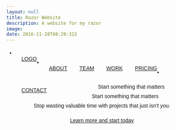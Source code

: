 ```yaml
---
layout: null
title: Razor Website
description: A website for my razor
image: 
date: 2016-11-28T08:29:31S 
---
```

<!DOCTYPE html>
<html>
<title>W3.CSS Template</title>
<meta name="viewport" content="width=device-width, initial-scale=1">
<link rel="stylesheet" href="http://www.w3schools.com/lib/w3.css">
<link rel="stylesheet" href="https://fonts.googleapis.com/css?family=Raleway">
<link rel="stylesheet" href="https://cdnjs.cloudflare.com/ajax/libs/font-awesome/4.7.0/css/font-awesome.min.css">
<style>
body,h1,h2,h3,h4,h5,h6 {font-family: "Raleway", sans-serif}
body, html {
    height: 100%;
    line-height: 1.8;
}
/* Full height image header */
.bgimg-1 {
    background-position: center;
    background-size: cover;
    background-image: url("/w3images/mac.jpg");
    min-height: 100%;
}
.w3-navbar li a {
    padding: 16px;
    float: left;
}
</style>
<body>

<!-- Navbar (sit on top) -->
<div class="w3-top">
  <ul class="w3-navbar w3-white w3-card-2" id="myNavbar">
    <li>
      <a href="#home" class="w3-wide">LOGO</a>
    </li>
    <!-- Right-sided navbar links -->
    <li class="w3-right w3-hide-small">
      <a href="#about">ABOUT</a>
      <a href="#team"><i class="fa fa-user"></i> TEAM</a>
      <a href="#work"><i class="fa fa-th"></i> WORK</a>
      <a href="#pricing"><i class="fa fa-usd"></i> PRICING</a>
      <a href="#contact"><i class="fa fa-envelope"></i> CONTACT</a>
    </li>
    <!-- Hide right-floated links on small screens and replace them with a menu icon -->
    <li>
      <a href="javascript:void(0)" class="w3-right w3-hide-large w3-hide-medium" onclick="w3_open()">
        <i class="fa fa-bars w3-padding-right w3-padding-left"></i>
      </a>
    </li>
  </ul>
</div>

<!-- Sidenav on small screens when clicking the menu icon -->
<nav class="w3-sidenav w3-black w3-card-2 w3-animate-left w3-hide-medium w3-hide-large" style="display:none" id="mySidenav">
  <a href="javascript:void(0)" onclick="w3_close()" class="w3-large w3-padding-16">Close ×</a>
  <a href="#about" onclick="w3_close()">ABOUT</a>
  <a href="#team" onclick="w3_close()">TEAM</a>
  <a href="#work" onclick="w3_close()">WORK</a>
  <a href="#pricing" onclick="w3_close()">PRICING</a>
  <a href="#contact" onclick="w3_close()">CONTACT</a>
</nav>

<!-- Header with full-height image -->
<header class="bgimg-1 w3-display-container w3-grayscale-min" id="home">
  <div class="w3-display-left w3-padding-xxlarge w3-text-white">
    <span class="w3-jumbo w3-hide-small">Start something that matters</span><br>
    <span class="w3-xxlarge w3-hide-large w3-hide-medium">Start something that matters</span><br>
    <span class="w3-large">Stop wasting valuable time with projects that just isn't you.</span>
    <p><a href="#about" class="w3-btn w3-white w3-padding-large w3-large w3-margin-top w3-opacity w3-hover-opacity-off">Learn more and start today</a></p>
  </div> 
  <div class="w3-display-bottomleft w3-padding-xxlarge w3-text-grey w3-large">
    <a href="#" class="w3-hover-text-white"><i class="fa fa-facebook-official"></i></a>
    <a href="#" class="w3-hover-text-white"><i class="fa fa-flickr"></i></a>
    <a href="#" class="w3-hover-text-white"><i class="fa fa-instagram"></i></a>
    <a href="#" class="w3-hover-text-white"><i class="fa fa-twitter"></i></a>
    <a href="#" class="w3-hover-text-white"><i class="fa fa-linkedin"></i></a>
  </div>
</header>

<!-- About Section -->
<div class="w3-container w3-padding-128" id="about">
  <h3 class="w3-center">ABOUT THE COMPANY</h3>
  <p class="w3-center w3-large">Key features of our company</p>
  <div class="w3-row-padding w3-center" style="margin-top:64px">
    <div class="w3-quarter">
      <i class="fa fa-desktop w3-margin-bottom w3-jumbo w3-center"></i>
      <p class="w3-large">Responsive</p>
      <p>Lorem ipsum dolor sit amet, consectetur adipiscing elit, sed do eiusmod tempor incididunt ut labore et dolore.</p>
    </div>
    <div class="w3-quarter">
      <i class="fa fa-heart w3-margin-bottom w3-jumbo"></i>
      <p class="w3-large">Passion</p>
      <p>Lorem ipsum dolor sit amet, consectetur adipiscing elit, sed do eiusmod tempor incididunt ut labore et dolore.</p>
    </div>
    <div class="w3-quarter">
      <i class="fa fa-diamond w3-margin-bottom w3-jumbo"></i>
      <p class="w3-large">Design</p>
      <p>Lorem ipsum dolor sit amet, consectetur adipiscing elit, sed do eiusmod tempor incididunt ut labore et dolore.</p>
    </div>
    <div class="w3-quarter">
      <i class="fa fa-cog w3-margin-bottom w3-jumbo"></i>
      <p class="w3-large">Support</p>
      <p>Lorem ipsum dolor sit amet, consectetur adipiscing elit, sed do eiusmod tempor incididunt ut labore et dolore.</p>
    </div>
  </div>
</div>

<!-- Promo Section - "We know design" -->
<div class="w3-container w3-light-grey w3-padding-64">
  <div class="w3-row-padding">
    <div class="w3-col m6">
      <h3>We know design.</h3>
      <p>Lorem ipsum dolor sit amet, consectetur adipiscing elit, sed do eiusmod<br>tempor incididunt ut labore et dolore.</p>
      <p><a href="#work" class="w3-btn"><i class="fa fa-th"></i> View Our Works</a></p>
    </div>
    <div class="w3-col m6">
      <img class="w3-image w3-round-large" src="/w3images/phone_buildings.jpg" alt="Buildings" width="700" height="394">
    </div>
  </div>
</div>

<!-- Team Section -->
<div class="w3-container w3-padding-128" id="team">
  <h3 class="w3-center">THE TEAM</h3>
  <p class="w3-center w3-large">The ones who runs this company</p>
  <div class="w3-row-padding w3-grayscale" style="margin-top:64px">
    <div class="w3-col l3 m6 w3-margin-bottom">
      <div class="w3-card-2">
        <img src="/w3images/team2.jpg" alt="John" style="width:100%">
        <div class="w3-container">
          <h3>John Doe</h3>
          <p class="w3-opacity">CEO & Founder</p>
          <p>Phasellus eget enim eu lectus faucibus vestibulum. Suspendisse sodales pellentesque elementum.</p>
          <p><button class="w3-btn-block"><i class="fa fa-envelope"></i> Contact</button></p>
        </div>
      </div>
    </div>
    <div class="w3-col l3 m6 w3-margin-bottom">
      <div class="w3-card-2">
        <img src="/w3images/team1.jpg" alt="Jane" style="width:100%">
        <div class="w3-container">
          <h3>Anja Doe</h3>
          <p class="w3-opacity">Art Director</p>
          <p>Phasellus eget enim eu lectus faucibus vestibulum. Suspendisse sodales pellentesque elementum.</p>
          <p><button class="w3-btn-block"><i class="fa fa-envelope"></i> Contact</button></p>
        </div>
      </div>
    </div>
    <div class="w3-col l3 m6 w3-margin-bottom">
      <div class="w3-card-2">
        <img src="/w3images/team3.jpg" alt="Mike" style="width:100%">
        <div class="w3-container">
          <h3>Mike Ross</h3>
          <p class="w3-opacity">Web Designer</p>
          <p>Phasellus eget enim eu lectus faucibus vestibulum. Suspendisse sodales pellentesque elementum.</p>
          <p><button class="w3-btn-block"><i class="fa fa-envelope"></i> Contact</button></p>
        </div>
      </div>
    </div>
    <div class="w3-col l3 m6 w3-margin-bottom">
      <div class="w3-card-2">
        <img src="/w3images/team4.jpg" alt="Dan" style="width:100%">
        <div class="w3-container">
          <h3>Dan Star</h3>
          <p class="w3-opacity">Designer</p>
          <p>Phasellus eget enim eu lectus faucibus vestibulum. Suspendisse sodales pellentesque elementum.</p>
          <p><button class="w3-btn-block"><i class="fa fa-envelope"></i> Contact</button></p>
        </div>
      </div>
    </div>
  </div>
</div>

<!-- Promo Section "Statistics" -->
<div class="w3-container w3-row w3-center w3-dark-grey w3-padding-64">
  <div class="w3-quarter">
    <span class="w3-xxlarge">14+</span>
    <br>Partners
  </div>
  <div class="w3-quarter">
    <span class="w3-xxlarge">55+</span>
    <br>Projects Done
  </div>
  <div class="w3-quarter">
    <span class="w3-xxlarge">89+</span>
    <br>Happy Clients
  </div>
  <div class="w3-quarter">
    <span class="w3-xxlarge">150+</span>
    <br>Meetings
  </div>
</div>

<!-- Work Section -->
<div class="w3-container w3-padding-128" id="work">
  <h3 class="w3-center">OUR WORK</h3>
  <p class="w3-center w3-large">What we've done for people</p>

  <div class="w3-row-padding" style="margin-top:64px">
    <div class="w3-col l3 m6">
      <img src="/w3images/tech_mic.jpg" style="width:100%" onclick="onClick(this)" class="w3-hover-opacity" alt="A microphone">
    </div>
    <div class="w3-col l3 m6">
      <img src="/w3images/tech_phone.jpg" style="width:100%" onclick="onClick(this)" class="w3-hover-opacity" alt="A phone">
    </div>
    <div class="w3-col l3 m6">
      <img src="/w3images/tech_drone.jpg" style="width:100%" onclick="onClick(this)" class="w3-hover-opacity" alt="A drone">
    </div>
    <div class="w3-col l3 m6">
      <img src="/w3images/tech_sound.jpg" style="width:100%" onclick="onClick(this)" class="w3-hover-opacity" alt="Soundbox">
    </div>
  </div>

  <div class="w3-row-padding w3-section">
    <div class="w3-col l3 m6">
      <img src="/w3images/tech_tablet.jpg" style="width:100%" onclick="onClick(this)" class="w3-hover-opacity" alt="A tablet">
    </div>
    <div class="w3-col l3 m6">
      <img src="/w3images/tech_camera.jpg" style="width:100%" onclick="onClick(this)" class="w3-hover-opacity" alt="A camera">
    </div>
    <div class="w3-col l3 m6">
      <img src="/w3images/tech_typewriter.jpg" style="width:100%" onclick="onClick(this)" class="w3-hover-opacity" alt="A typewriter">
    </div>
    <div class="w3-col l3 m6">
      <img src="/w3images/tech_tableturner.jpg" style="width:100%" onclick="onClick(this)" class="w3-hover-opacity" alt="A tableturner">
    </div>
  </div>
</div>

<!-- Modal for full size images on click-->
<div id="modal01" class="w3-modal w3-black" onclick="this.style.display='none'">
  <span class="w3-closebtn w3-text-white w3-opacity w3-hover-opacity-off w3-xxlarge w3-container w3-display-topright" title="Close Modal Image">×</span>
  <div class="w3-modal-content w3-animate-zoom w3-center w3-transparent w3-padding-64">
    <img id="img01" class="w3-image">
    <p id="caption" class="w3-opacity w3-large"></p>
  </div>
</div>

<!-- Skills Section -->
<div class="w3-container w3-light-grey w3-padding-64">
  <div class="w3-row-padding">
    <div class="w3-col m6">
      <h3>Our Skills.</h3>
      <p>Lorem ipsum dolor sit amet, consectetur adipiscing elit, sed do eiusmod<br>
      tempor incididunt ut labore et dolore.</p>
      <p>Lorem ipsum dolor sit amet, consectetur adipiscing elit, sed do eiusmod<br>
      tempor incididunt ut labore et dolore.</p>
    </div>
    <div class="w3-col m6">
      <p class="w3-wide"><i class="fa fa-camera w3-margin-right"></i>Photography</p>
      <div class="w3-progress-container w3-grey">
        <div class="w3-progressbar w3-dark-grey" style="width:90%"></div>
      </div>
      <p class="w3-wide"><i class="fa fa-desktop w3-margin-right"></i>Web Design</p>
      <div class="w3-progress-container w3-grey">
        <div class="w3-progressbar w3-dark-grey" style="width:85%"></div>
      </div>
      <p class="w3-wide"><i class="fa fa-photo w3-margin-right"></i>Photoshop</p>
      <div class="w3-progress-container w3-grey">
        <div class="w3-progressbar w3-dark-grey" style="width:75%"></div>
      </div>
    </div>
  </div>
</div>

<!-- Pricing Section -->
<div class="w3-container w3-padding-128 w3-center w3-dark-grey" id="pricing">
  <h3>PRICING</h3>
  <p class="w3-large">Choose a pricing plan that fits your needs.</p>
  <div class="w3-row-padding" style="margin-top:64px">
    <div class="w3-third w3-section">
      <ul class="w3-ul w3-white w3-hover-shadow">
        <li class="w3-black w3-xlarge w3-padding-32">Basic</li>
        <li class="w3-padding-16"><b>10GB</b> Storage</li>
        <li class="w3-padding-16"><b>10</b> Emails</li>
        <li class="w3-padding-16"><b>10</b> Domains</li>
        <li class="w3-padding-16"><b>Endless</b> Support</li>
        <li class="w3-padding-16">
          <h2 class="w3-wide">$ 10</h2>
          <span class="w3-opacity">per month</span>
        </li>
        <li class="w3-light-grey w3-padding-24">
          <button class="w3-btn w3-black w3-padding-large">Sign Up</button>
        </li>
      </ul>
    </div>
    <div class="w3-third">
      <ul class="w3-ul w3-white w3-hover-shadow">
        <li class="w3-red w3-xlarge w3-padding-48">Pro</li>
        <li class="w3-padding-16"><b>25GB</b> Storage</li>
        <li class="w3-padding-16"><b>25</b> Emails</li>
        <li class="w3-padding-16"><b>25</b> Domains</li>
        <li class="w3-padding-16"><b>Endless</b> Support</li>
        <li class="w3-padding-16">
          <h2 class="w3-wide">$ 25</h2>
          <span class="w3-opacity">per month</span>
        </li>
        <li class="w3-light-grey w3-padding-24">
          <button class="w3-btn w3-black w3-padding-large">Sign Up</button>
        </li>
      </ul>
    </div>
    <div class="w3-third w3-section">
      <ul class="w3-ul w3-white w3-hover-shadow">
        <li class="w3-black w3-xlarge w3-padding-32">Premium</li>
        <li class="w3-padding-16"><b>50GB</b> Storage</li>
        <li class="w3-padding-16"><b>50</b> Emails</li>
        <li class="w3-padding-16"><b>50</b> Domains</li>
        <li class="w3-padding-16"><b>Endless</b> Support</li>
        <li class="w3-padding-16">
          <h2 class="w3-wide">$ 50</h2>
          <span class="w3-opacity">per month</span>
        </li>
        <li class="w3-light-grey w3-padding-24">
          <button class="w3-btn w3-black w3-padding-large">Sign Up</button>
        </li>
      </ul>
    </div>
  </div>
</div>

<!-- Contact Section -->
<div class="w3-container w3-padding-128 w3-light-grey" id="contact">
  <h3 class="w3-center">CONTACT</h3>
  <p class="w3-center w3-large">Lets get in touch. Send us a message:</p>
  <div class="w3-row-padding" style="margin-top:64px">
    <div class="w3-half">
      <p><i class="fa fa-map-marker fa-fw w3-xxlarge w3-margin-right"></i> Chicago, US</p>
      <p><i class="fa fa-phone fa-fw w3-xxlarge w3-margin-right"></i> Phone: +00 151515</p>
      <p><i class="fa fa-envelope fa-fw w3-xxlarge w3-margin-right"> </i> Email: mail@mail.com</p>
      <br>
      <form action="form.asp" target="_blank">
        <p><input class="w3-input w3-border" type="text" placeholder="Name" required name="Name"></p>
        <p><input class="w3-input w3-border" type="text" placeholder="Email" required name="Email"></p>
        <p><input class="w3-input w3-border" type="text" placeholder="Subject" required name="Subject"></p>
        <p><input class="w3-input w3-border" type="text" placeholder="Message" required name="Message"></p>
        <p>
          <button class="w3-btn w3-padding" type="submit">
            <i class="fa fa-paper-plane"></i> SEND MESSAGE
          </button>
        </p>
      </form>
    </div>
    <div class="w3-half">
      <!-- Add Google Maps -->
      <div id="googleMap" class="w3-greyscale-max" style="width:100%;height:510px;"></div>
    </div>
  </div>
</div>

<!-- Footer -->
<footer class="w3-center w3-black w3-padding-64">
  <a href="#home" class="w3-btn w3-padding w3-light-grey w3-hover-grey"><i class="fa fa-arrow-up w3-margin-right"></i>To the top</a>
  <div class="w3-xlarge w3-section">
    <i class="fa fa-facebook-official w3-hover-text-indigo"></i>
    <i class="fa fa-flickr w3-hover-text-red"></i>
    <i class="fa fa-instagram w3-hover-text-purple"></i>
    <i class="fa fa-twitter w3-hover-text-light-blue"></i>
    <i class="fa fa-linkedin w3-hover-text-indigo"></i>
  </div>
  <p>Powered by <a href="http://www.w3schools.com/w3css/default.asp" title="W3.CSS" target="_blank" class="w3-hover-text-green">w3.css</a></p>
</footer>
 
<!-- Add Google Maps -->
<script src="https://maps.googleapis.com/maps/api/js"></script>

<script>
<!-- Google Map Location -->
var myCenter = new google.maps.LatLng(41.878114, -87.629798);

function initialize() {
var mapProp = {
  center: myCenter,
  zoom: 12,
  scrollwheel: false,
  draggable: false,
  mapTypeId: google.maps.MapTypeId.ROADMAP
  };

var map = new google.maps.Map(document.getElementById("googleMap"),mapProp);

var marker = new google.maps.Marker({
  position: myCenter,
});

marker.setMap(map);
}

google.maps.event.addDomListener(window, 'load', initialize);

// Modal Image Gallery
function onClick(element) {
  document.getElementById("img01").src = element.src;
  document.getElementById("modal01").style.display = "block";
  var captionText = document.getElementById("caption");
  captionText.innerHTML = element.alt;
}


// Toggle between showing and hiding the sidenav when clicking the menu icon
var mySidenav = document.getElementById("mySidenav");

function w3_open() {
    if (mySidenav.style.display === 'block') {
        mySidenav.style.display = 'none';
    } else {
        mySidenav.style.display = 'block';
    }
}

// Close the sidenav with the close button
function w3_close() {
    mySidenav.style.display = "none";
}
</script>

</body>
</html>

